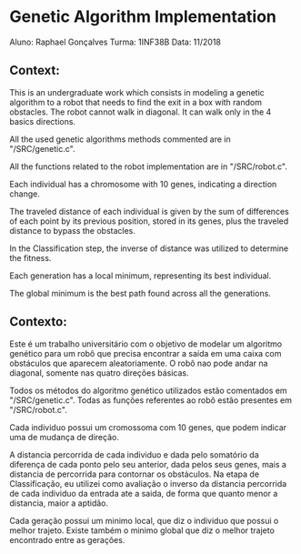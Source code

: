 # Genetic Algorithm Implementation
Aluno: Raphael Gonçalves
Turma: 1INF38B
Data: 11/2018

## Context:

This is an undergraduate work which consists in modeling a genetic algorithm to a robot that needs to find the exit in a box with random obstacles. The robot cannot walk in diagonal. It can walk only in the 4 basics directions.

All the used genetic algorithms methods commented are in "/SRC/genetic.c".

All the functions related to the robot implementation are in "/SRC/robot.c".

Each individual has a chromosome with 10 genes, indicating a direction change.

The traveled distance of each individual is given by the sum of differences of each point by its previous position, stored in its genes, plus the traveled distance to bypass the obstacles.

In the Classification step, the inverse of distance was utilized to determine the fitness.

Each generation has a local minimum, representing its best individual.

The global minimum is the best path found across all the generations.

## Contexto:

Este é um trabalho universitário com o objetivo de modelar um algoritmo genético para um robô que precisa encontrar a saída em uma caixa com obstáculos que aparecem aleatoriamente. O robô nao pode andar na diagonal, somente nas quatro direções básicas.

Todos os métodos do algoritmo genético utilizados estão comentados em "/SRC/genetic.c".
Todas as funções referentes ao robô estão presentes em "/SRC/robot.c".

Cada individuo possui um cromossoma com 10 genes, que podem indicar uma de mudança de direção.

A distancia percorrida de cada individuo e dada pelo somatório da diferença de cada ponto pelo
seu anterior, dada pelos seus genes, mais a distancia de percorrida para contornar os
obstáculos.
Na etapa de Classificação, eu utilizei como avaliação o inverso da distancia
percorrida de cada individuo da entrada ate a saida, de forma que quanto menor a distancia,
maior a aptidão.

Cada geração possui um minimo local, que diz o individuo que possui o melhor trajeto.
Existe também o minimo global que diz o melhor trajeto encontrado entre as gerações.
